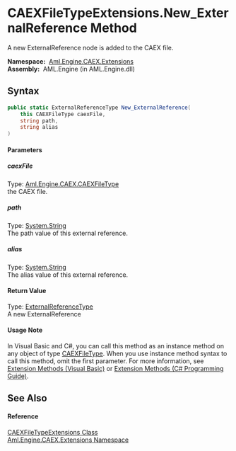 CAEXFileTypeExtensions.New_ExternalReference Method
===================================================
A new ExternalReference node is added to the CAEX file.

  **Namespace:**  [Aml.Engine.CAEX.Extensions][1]  
  **Assembly:**  AML.Engine (in AML.Engine.dll)

Syntax
------

```csharp
public static ExternalReferenceType New_ExternalReference(
	this CAEXFileType caexFile,
	string path,
	string alias
)
```

#### Parameters

##### *caexFile*
Type: [Aml.Engine.CAEX.CAEXFileType][2]  
 the CAEX file.

##### *path*
Type: [System.String][3]  
 The path value of this external reference.

##### *alias*
Type: [System.String][3]  
The alias value of this external reference.

#### Return Value
Type: [ExternalReferenceType][4]  
A new ExternalReference
#### Usage Note
In Visual Basic and C#, you can call this method as an instance method on any object of type [CAEXFileType][2]. When you use instance method syntax to call this method, omit the first parameter. For more information, see [Extension Methods (Visual Basic)][5] or [Extension Methods (C# Programming Guide)][6].

See Also
--------

#### Reference
[CAEXFileTypeExtensions Class][7]  
[Aml.Engine.CAEX.Extensions Namespace][1]  

[1]: ../README.md
[2]: ../../Aml.Engine.CAEX/CAEXFileType/README.md
[3]: https://docs.microsoft.com/dotnet/api/system.string
[4]: ../../Aml.Engine.CAEX/ExternalReferenceType/README.md
[5]: https://docs.microsoft.com/dotnet/visual-basic/programming-guide/language-features/procedures/extension-methods
[6]: https://docs.microsoft.com/dotnet/csharp/programming-guide/classes-and-structs/extension-methods
[7]: README.md
[8]: https://www.automationml.org
[9]: ../../icons/logoShade.png